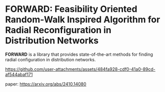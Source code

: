 # FORWARD: Feasibility Oriented Random-Walk Inspired Algorithm for Radial Reconfiguration in Distribution Networks

**FORWARD** is a library that provides state-of-the-art methods for finding radial configuration in distribution networks. 



https://github.com/user-attachments/assets/484fa928-cdf0-41a0-89cd-af544abaf171



paper: https://arxiv.org/abs/2410.14080
